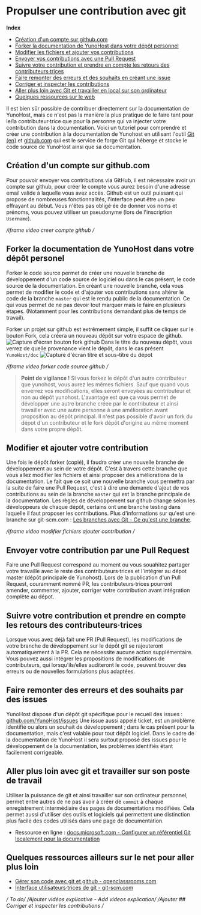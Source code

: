 # Propulser une contribution avec git

**Index**
 - [Création d'un compte sur github.com](#CreationCompteGithub)
 - [Forker la documentation de YunoHost dans votre dépôt personnel](#ForkerDocumentationYunoHost)
 - [Modifier les fichiers et ajouter vos contributions](#ModifAjoutContrib)
 - [Envoyer vos contributions avec une Pull Request](#EnvoyerPR)
 - [Suivre votre contribution et prendre en compte les retours des contributeurs·trices](#SuivreContributions)
 - [Faire remonter des erreurs et des souhaits en créant une issue](#RemonterIssues)
 - [Corriger et inspecter les contributions](#ReviewContrib)
 - [Aller plus loin avec Git et travailler en local sur son ordinateur](#PlusLoinGitOrdi)
 - [Quelques ressources sur le web](#LiensWeb)

Il est bien sûr possible de contribuer directement sur la documentation de YunoHost, mais ce n'est pas la manière la plus pratique de le faire tant pour le/la contributeur·trice que pour la personne qui va injecter votre contribution dans la documentation. Voici un tutoriel pour comprendre et créer une contribution à la documentation de Yunohost en utilisant l'outil [Git (en)](https://git-scm.com/) et [github.com](http://github.com/) qui est le service de forge Git qui héberge et stocke le code source de YunoHost ainsi que sa documentation.

## Création d'un compte sur github.com <a name="CreationCompteGithub"></a>
Pour pouvoir envoyer vos contributions via GitHub, il est nécessaire avoir un compte sur github, pour créer le compte vous aurez besoin d'une adresse email valide à laquelle vous avez accès. Github est un outil puissant qui propose de nombreuses fonctionnalités, l'interface peut être un peu effrayant au début.
Vous n'êtes pas obligé·ée de donner vos noms et prénoms, vous pouvez utiliser un pseudonyme (lors de l'inscription `Username`).

*/iframe video creer compte github /*


## Forker la documentation de YunoHost dans votre dépôt personel <a name="ForkerDocumentationYunoHost"></a>
Forker le code source permet de créer une nouvelle branche de développement d'un code source de logiciel ou dans le cas présent, le code source de la documentation. En créant une nouvelle branche, cela vous permet de modifier le code et d'ajouter vos contributions sans altérer le code de la branche `master` qui est le rendu public de la documentation. Ce qui vous permet de ne pas devoir tout marquer mais le faire en plusieurs étapes. (Notamment pour les contributions demandant plus de temps de travail).

Forker un projet sur github est extrêmement simple, il suffit ce cliquer sur le bouton Fork, cela créera un nouveau dépôt sur votre espace de github.
![Capture d'écran bouton fork github](/images/dug_fork.png)
Dans le titre du nouveau dépôt, vous verrez de quelle provenance vient le dépôt, dans le cas présent `YunoHost/doc`
![Capture d'écran titre et sous-titre du dépot](/images/dug_fork_source.png)

*/iframe video forker code source github /*


> **Point de vigilance !**
> Si vous forkez le dépôt d'un autre contributeur que yunohost, vous aurez les mêmes fichiers. Sauf que quand vous enverrez vos modifications, elles seront envoyées au contributeur et non au dépôt yunohost. L'avantage est que ça vous permet de développer une autre branche créee par le contributeur et ainsi travailler avec une autre personne à une amélioration avant proposition au dépôt principal.
> Il n'est pas possible d'avoir un fork du dépot d'un contributeur et le fork dépôt d'origine au même moment dans votre propre dépôt.

## Modifier et ajouter votre contribution <a name="ModifAjoutContrib"></a>
Une fois le dépôt forker (copié), il faudra créer une nouvelle branche de développement au sein de votre dépôt. C'est à travers cette branche que vous allez modifier les fichiers et ainsi proposer des améliorations de la documentation. Le fait que ce soit une nouvelle branche vous permettra par la suite de faire une Pull Request, c'est à dire une demande d'ajout de vos contributions au sein de la branche `master` qui est la branche principale de la documentation. Les règles de développement sur github change selon les développeurs de chaque dépôt, certains ont une branche testing dans laquelle il faut proposer les contributions.
Plus d'informations sur qu'est une branche sur git-scm.com : [Les branches avec Git - Ce qu'est une branche](https://git-scm.com/book/fr/v1/Les-branches-avec-Git-Ce-qu-est-une-branche).

*/iframe video modifier fichiers ajouter contribution /*

## Envoyer votre contribution par une Pull Request <a name="EnvoyerPR"></a>
Faire une Pull Request correspond au moment ou vous souahitez partager votre travaille avec le reste des contributeurs⋅trices et l'intégrer au dépot master (dépôt principale de Yunohost). Lors de la publication d'un Pull Request, couramment nommé PR, les contributeurs⋅trices pourront amender, commenter, ajouter, corriger votre contribution avant intégration complète au dépot.

## Suivre votre contribution et prendre en compte les retours des contributeurs·trices <a name="SuivreContributions"></a>
Lorsque vous avez déjà fait une PR (Pull Request), les modifications de votre branche de développement sur le dépôt git se rajouteront automatiquement à la PR. Cela ne nécessite aucune action supplémentaire. Vous pouvez aussi intégrer les propositions de modifications de contributeurs, qui lorsqu'ils/elles auditeront le code, peuvent trouver des erreurs ou de nouvelles formulations plus adaptées.

## Faire remonter des erreurs et des souhaits par des issues <a name="RemonterIssues"></a>
YunoHost dispose d'un dépôt git spécifique pour le recueil des issues : [github.com/YunoHost/issues](https://github.com/YunoHost/issues)
Une issue aussi appelé ticket, est un problème identifié ou alors un souhait de développement ; dans le cas présent pour la documentation, mais c'est valable pour tout dépôt logiciel. Dans le cadre de la documentation de YunoHost il sera surtout proposé des issues pour le développement de la documentation, les problèmes identifiés étant facilement corrigeable.

## Aller plus loin avec git et travailler sur son poste de travail <a name="PlusLoinGitOrdi"></a>
Utiliser la puissance de git et ainsi travailler sur son ordinateur personnel, permet entre autres de ne pas avoir à créer de `commit` à chaque enregistrement intermédiaire des pages de documentations modifiées. Cela permet aussi d'utiliser des outils et logiciels qui permettent une distinction plus facile des codes utilisés dans une page de documentation.

- Ressource en ligne : [docs.microsoft.com - Configurer un référentiel Git localement pour la documentation](https://docs.microsoft.com/fr-fr/contribute/get-started-setup-local)

## Quelques ressources ailleurs sur le net pour aller plus loin <a name="LiensWeb"></a>
 - [Gérer son code avec git et github - openclassrooms.com](https://openclassrooms.com/fr/courses/2342361-gerez-votre-code-avec-git-et-github)
 - [Interface utilisateurs·trices de git - git-scm.com](https://git-scm.com/download/gui/linux)

*/ To do/*
*/Ajouter vidéos explicative - Add videos explication/*
*/Ajouter ## Corriger et inspecter les contributions /*
